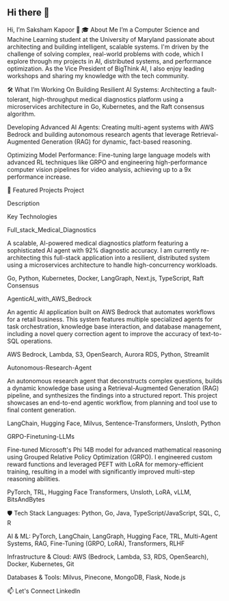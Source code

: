 ## Hi there 👋
Hi, I’m Saksham Kapoor 👋
🎓 About Me
I’m a Computer Science and Machine Learning student at the University of Maryland passionate about architecting and building intelligent, scalable systems. I'm driven by the challenge of solving complex, real-world problems with code, which I explore through my projects in AI, distributed systems, and performance optimization. As the Vice President of BigThink AI, I also enjoy leading workshops and sharing my knowledge with the tech community.

🛠️ What I’m Working On
Building Resilient AI Systems: Architecting a fault-tolerant, high-throughput medical diagnostics platform using a microservices architecture in Go, Kubernetes, and the Raft consensus algorithm.

Developing Advanced AI Agents: Creating multi-agent systems with AWS Bedrock and building autonomous research agents that leverage Retrieval-Augmented Generation (RAG) for dynamic, fact-based reasoning.

Optimizing Model Performance: Fine-tuning large language models with advanced RL techniques like GRPO and engineering high-performance computer vision pipelines for video analysis, achieving up to a 9x performance increase.

🚀 Featured Projects
Project

Description

Key Technologies

Full_stack_Medical_Diagnostics

A scalable, AI-powered medical diagnostics platform featuring a sophisticated AI agent with 92% diagnostic accuracy. I am currently re-architecting this full-stack application into a resilient, distributed system using a microservices architecture to handle high-concurrency workloads.

Go, Python, Kubernetes, Docker, LangGraph, Next.js, TypeScript, Raft Consensus

AgenticAI_with_AWS_Bedrock

An agentic AI application built on AWS Bedrock that automates workflows for a retail business. This system features multiple specialized agents for task orchestration, knowledge base interaction, and database management, including a novel query correction agent to improve the accuracy of text-to-SQL operations.

AWS Bedrock, Lambda, S3, OpenSearch, Aurora RDS, Python, Streamlit

Autonomous-Research-Agent

An autonomous research agent that deconstructs complex questions, builds a dynamic knowledge base using a Retrieval-Augmented Generation (RAG) pipeline, and synthesizes the findings into a structured report. This project showcases an end-to-end agentic workflow, from planning and tool use to final content generation.

LangChain, Hugging Face, Milvus, Sentence-Transformers, Unsloth, Python

GRPO-Finetuning-LLMs

Fine-tuned Microsoft's Phi 14B model for advanced mathematical reasoning using Grouped Relative Policy Optimization (GRPO). I engineered custom reward functions and leveraged PEFT with LoRA for memory-efficient training, resulting in a model with significantly improved multi-step reasoning abilities.

PyTorch, TRL, Hugging Face Transformers, Unsloth, LoRA, vLLM, BitsAndBytes

🛡️ Tech Stack
Languages: Python, Go, Java, TypeScript/JavaScript, SQL, C, R

AI & ML: PyTorch, LangChain, LangGraph, Hugging Face, TRL, Multi-Agent Systems, RAG, Fine-Tuning (GRPO, LoRA), Transformers, RLHF

Infrastructure & Cloud: AWS (Bedrock, Lambda, S3, RDS, OpenSearch), Docker, Kubernetes, Git

Databases & Tools: Milvus, Pinecone, MongoDB, Flask, Node.js

📫 Let's Connect
LinkedIn
<!--
**SakshamKapoor2911/SakshamKapoor2911** is a ✨ _special_ ✨ repository because its `README.md` (this file) appears on your GitHub profile.

Here are some ideas to get you started:

- 🔭 I’m currently working on ...
- 🌱 I’m currently learning ...
- 👯 I’m looking to collaborate on ...
- 🤔 I’m looking for help with ...
- 💬 Ask me about ...
- 📫 How to reach me: ...
- 😄 Pronouns: ...
- ⚡ Fun fact: ...
-->
